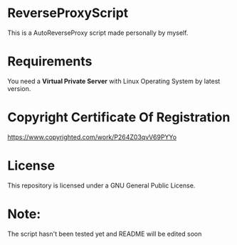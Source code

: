 # ReverseProxyScript

This is a AutoReverseProxy script made personally by myself.


# Requirements

You need a **Virtual Private Server** with Linux Operating System by latest version.

# Copyright Certificate Of Registration

https://www.copyrighted.com/work/P264Z03qvV69PYYo

# License

This repository is licensed under a GNU General Public License.

# Note:

The script hasn't been tested yet and README will be edited soon
